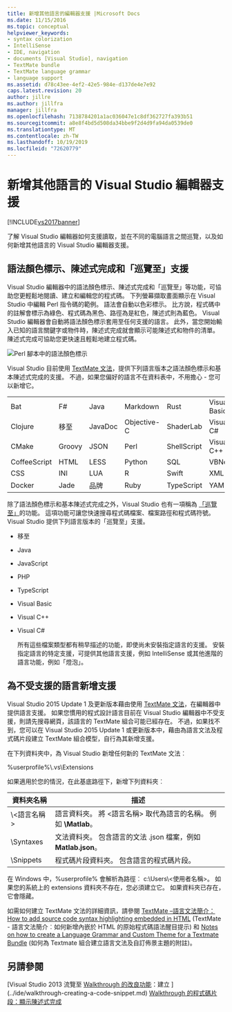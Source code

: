 ```yaml
---
title: 新增其他語言的編輯器支援 |Microsoft Docs
ms.date: 11/15/2016
ms.topic: conceptual
helpviewer_keywords:
- syntax colorization
- IntelliSense
- IDE, navigation
- documents [Visual Studio], navigation
- TextMate bundle
- TextMate language grammar
- language support
ms.assetid: d78c43ee-4ef2-42e5-984e-d137de4e7e92
caps.latest.revision: 20
author: jillre
ms.author: jillfra
manager: jillfra
ms.openlocfilehash: 7138784201a1ac036047e1c8df362727fa393b51
ms.sourcegitcommit: a8e8f4bd5d508da34bbe9f2d4d9fa94da0539de0
ms.translationtype: MT
ms.contentlocale: zh-TW
ms.lasthandoff: 10/19/2019
ms.locfileid: "72620779"
---
```

# <a name="adding-visual-studio-editor-support-for-other-languages"></a>新增其他語言的 Visual Studio 編輯器支援
[!INCLUDE[vs2017banner](../includes/vs2017banner.md)]

了解 Visual Studio 編輯器如何支援讀取，並在不同的電腦語言之間巡覽，以及如何新增其他語言的 Visual Studio 編輯器支援。

## <a name="syntax-colorization-statement-completion-and-navigate-to-support"></a>語法顏色標示、陳述式完成和「巡覽至」支援
 Visual Studio 編輯器中的語法顏色標示、陳述式完成和「巡覽至」等功能，可協助您更輕鬆地閱讀、建立和編輯您的程式碼。 下列螢幕擷取畫面顯示在 Visual Studio 中編輯 Perl 指令碼的範例。 語法會自動以色彩標示。 比方說，程式碼中的註解會標示為綠色、程式碼為黑色、路徑為是紅色，陳述式則為藍色。 Visual Studio 編輯器會自動將語法顏色標示套用至任何支援的語言。 此外，當您開始輸入已知的語言關鍵字或物件時，陳述式完成就會顯示可能陳述式和物件的清單。 陳述式完成可協助您更快速且輕鬆地建立程式碼。

 ![Perl 腳本中的語法顏色標示](../ide/media/vside-perledit.png "VSIDE_PerlEdit")

 Visual Studio 目前使用 [TextMate 文法](https://manual.macromates.com/en/language_grammars)，提供下列語言版本之語法顏色標示和基本陳述式完成的支援。 不過，如果您偏好的語言不在資料表中，不用擔心 - 您可以新增它。

|||||||
|-|-|-|-|-|-|
|Bat|F#|Java|Markdown|Rust|Visual Basic|
|Clojure|移至|JavaDoc|Objective-C|ShaderLab|Visual C#|
|CMake|Groovy|JSON|Perl|ShellScript|Visual C++|
|CoffeeScript|HTML|LESS|Python|SQL|VBNet|
|CSS|INI|LUA|R|Swift|XML|
|Docker|Jade|品牌|Ruby|TypeScript|YAML|

 除了語法顏色標示和基本陳述式完成之外，Visual Studio 也有一項稱為 [「巡覽至」](https://blogs.msdn.microsoft.com/benwilli/2015/04/09/visual-studio-tip-3-use-navigate-to/)的功能。 這項功能可讓您快速搜尋程式碼檔案、檔案路徑和程式碼符號。 Visual Studio 提供下列語言版本的「巡覽至」支援。

- 移至

- Java

- JavaScript

- PHP

- TypeScript

- Visual Basic

- Visual C++

- Visual C#

  所有這些檔案類型都有稍早描述的功能，即使尚未安裝指定語言的支援。 安裝指定語言的特定支援，可提供其他語言支援，例如 IntelliSense 或其他進階的語言功能，例如「燈泡」。

## <a name="adding-support-for-non-supported-languages"></a>為不受支援的語言新增支援
 Visual Studio 2015 Update 1 及更新版本藉由使用 [TextMate 文法](https://manual.macromates.com/en/language_grammars)，在編輯器中提供語言支援。 如果您慣用的程式設計語言目前在 Visual Studio 編輯器中不受支援，則請先搜尋網頁，該語言的 TextMate 組合可能已經存在。 不過，如果找不到，您可以在 Visual Studio 2015 Update 1 或更新版本中，藉由為語言文法及程式碼片段建立 TextMate 組合模型，自行為其新增支援。

 在下列資料夾中，為 Visual Studio 新增任何新的 TextMate 文法︰

 %userprofile%\\.vs\Extensions

 如果適用於您的情況，在此基底路徑下，新增下列資料夾︰

|資料夾名稱|描述|
|-----------------|-----------------|
|\\\<語言名稱>|語言資料夾。 將 \<語言名稱> 取代為語言的名稱。 例如 **\Matlab**。|
|\Syntaxes|文法資料夾。 包含語言的文法 .json 檔案，例如 **Matlab.json**。|
|\Snippets|程式碼片段資料夾。 包含語言的程式碼片段。|

 在 Windows 中，%userprofile% 會解析為路徑︰ c:\Users\\\<使用者名稱>。 如果您的系統上的 extensions 資料夾不存在，您必須建立它。 如果資料夾已存在，它會隱藏。

 如需如何建立 TextMate 文法的詳細資訊，請參閱 [TextMate –語言文法簡介：How to add source code syntax highlighting embedded in HTML](https://developmentality.wordpress.com/2011/02/08/textmate-introduction-to-language-grammars/) (TextMate - 語言文法簡介︰如何新增內嵌於 HTML 的原始程式碼語法醒目提示) 和 [Notes on how to create a Language Grammar and Custom Theme for a Textmate Bundle](https://benparizek.com/notebook/notes-on-how-to-create-a-language-grammar-and-custom-theme-for-a-textmate-bundle) (如何為 Textmate 組合建立語言文法及自訂佈景主題的附註)。

## <a name="see-also"></a>另請參閱
 [Visual Studio 2013 流覽至 [Walkthrough 的改良功能](https://blogs.msdn.microsoft.com/mvpawardprogram/2013/10/22/visual-studio-2013-navigate-to-improvements/)：建立 ](../ide/walkthrough-creating-a-code-snippet.md) [Walkthrough 的程式碼片段：顯示陳述式完成](../extensibility/walkthrough-displaying-statement-completion.md)
